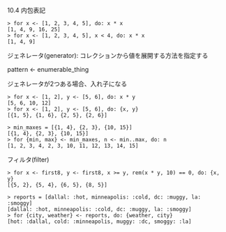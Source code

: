10.4 内包表記

```
> for x <- [1, 2, 3, 4, 5], do: x * x
[1, 4, 9, 16, 25]
> for x <- [1, 2, 3, 4, 5], x < 4, do: x * x
[1, 4, 9]
```

ジェネレータ(generator): コレクションから値を展開する方法を指定する

pattern <- enumerable_thing

ジェネレータが2つある場合、入れ子になる

```
> for x <- [1, 2], y <- [5, 6], do: x * y
[5, 6, 10, 12]
> for x <- [1, 2], y <- [5, 6], do: {x, y}
[{1, 5}, {1, 6}, {2, 5}, {2, 6}]
```

```
> min_maxes = [{1, 4}, {2, 3}, {10, 15}]
[{1, 4}, {2, 3}, {10, 15}]
> for {min, max} <- min_maxes, n <- min..max, do: n
[1, 2, 3, 4, 2, 3, 10, 11, 12, 13, 14, 15]
```

フィルタ(filter)

```
> for x <- first8, y <- first8, x >= y, rem(x * y, 10) == 0, do: {x, y}
[{5, 2}, {5, 4}, {6, 5}, {8, 5}]
```

```
> reports = [dallal: :hot, minneapolis: :cold, dc: :muggy, la: :smoggy]
[dallal: :hot, minneapolis: :cold, dc: :muggy, la: :smoggy]
> for {city, weather} <- reports, do: {weather, city}
[hot: :dallal, cold: :minneapolis, muggy: :dc, smoggy: :la]
```

